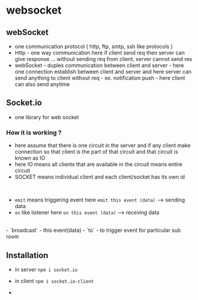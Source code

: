 # websocket

## webSocket
- one communication protocol ( http, ftp, smtp, ssh like protocols )
- Http - one way communication here if client send req then server can give response ... without sending req from client, server cannot send res
- webSocket - duplex communication between client and server - here one connection establish between client and server and here server can send anything to client without req - ex. notification push - here client can also send anytime

## Socket.io 
- one library for web socket
### How it is working ?
- here assume that there is one circuit in the server and if any client make connection so that client is the part of that circuit and that circuit is known as IO
- here IO means all clients that are available in the circuit means entire circuit
- SOCKET means individual client and each client/socket has its own id
<br/>

- `emit` means triggering event here `emit this event (data)` --> sending data
- `on` like listener here `on this event (data)` --> receving data

<br/>  
- `broadcast` - this event(data)
- `to` - to trigger event for particular sub room

## Installation
- in server `npm i socket.io`
- in client `npm i socket.io-client`

- 
